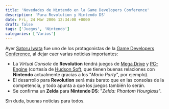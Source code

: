 ```yaml
---
title: 'Novedades de Nintendo en la Game Developers Conference'
description: 'Para Revolution y Nintendo DS'
date: Fri, 24 Mar 2006 12:34:00 +0000
draft: false
tags: ['Juegos', 'Nintendo']
categories: ['Varios']
---
```


Ayer [Satoru Iwata](/satoru-iwata/) fue uno de los protagonistas de la [Game Developers Conference](http://www.gdconf.com/), al dejar caer varias noticias importantes:

*   La _Virtual Console_ de **Revolution** tendrá juegos de [Mega Drive](http://es.wikipedia.org/wiki/Megadrive) y [PC-Engine](http://en.wikipedia.org/wiki/PC_Engine) (cortesía de [Hudson Soft](http://en.wikipedia.org/wiki/Hudson_Soft), que tienen buenas relaciones con **Nintendo** actualmente gracias a los "_Mario Party_", por ejemplo).
*   El desarrollo para **Revolution** será más barato que en las consolas de la competencia, y todo apunta a que los juegos también lo serán.
*   Se confirma un **Zelda** para **Nintendo DS**: "_Zelda: Phantom Hourglass_".

Sin duda, buenas noticias para todos.
